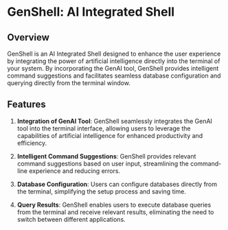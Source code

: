 # GenShell: AI Integrated Shell

## Overview

GenShell is an AI Integrated Shell designed to enhance the user experience by integrating the power of artificial intelligence directly into the terminal of your system. By incorporating the GenAI tool, GenShell provides intelligent command suggestions and facilitates seamless database configuration and querying directly from the terminal window.

## Features

1. **Integration of GenAI Tool**: GenShell seamlessly integrates the GenAI tool into the terminal interface, allowing users to leverage the capabilities of artificial intelligence for enhanced productivity and efficiency.

2. **Intelligent Command Suggestions**: GenShell provides relevant command suggestions based on user input, streamlining the command-line experience and reducing errors.

3. **Database Configuration**: Users can configure databases directly from the terminal, simplifying the setup process and saving time.

4. **Query Results**: GenShell enables users to execute database queries from the terminal and receive relevant results, eliminating the need to switch between different applications.



 
